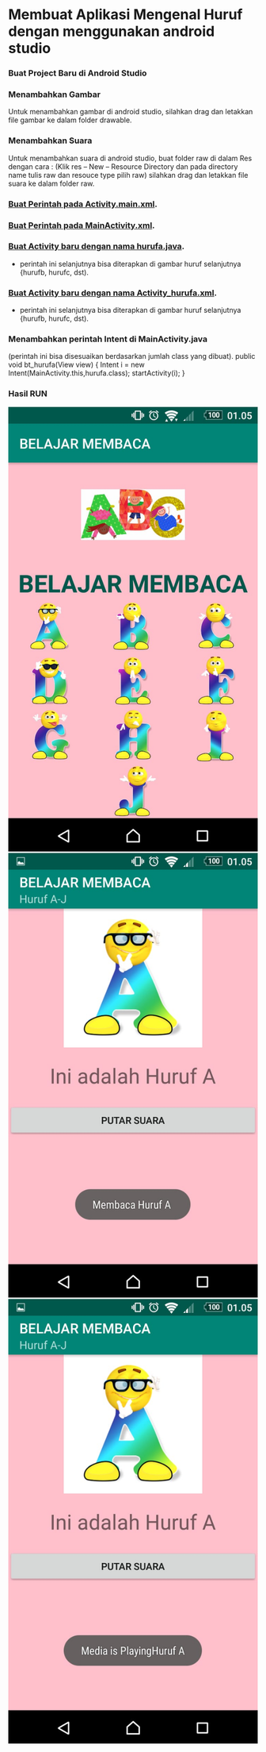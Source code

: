 # Membuat Aplikasi Mengenal Huruf dengan menggunakan android studio

### Buat Project Baru di Android Studio

### Menambahkan Gambar 
Untuk menambahkan gambar di android studio, silahkan drag dan letakkan file gambar ke dalam folder drawable.

### Menambahkan Suara
Untuk menambahkan suara di android studio, buat folder raw di dalam Res dengan cara : (Klik res – New – Resource Directory dan pada directory name tulis raw dan resouce type pilih raw)
silahkan drag dan letakkan file suara ke dalam folder raw.
 
### [Buat Perintah pada Activity.main.xml](https://github.com/Picdafi/androidhuruf/blob/master/MyApplication/app/src/main/res/layout/activity_main.xml).


### [Buat Perintah pada MainActivity.xml](https://github.com/Picdafi/androidhuruf/blob/master/MyApplication/app/src/main/java/com/example/myapplication/MainActivity.java).

### [Buat Activity baru dengan nama hurufa.java](https://github.com/Picdafi/androidhuruf/blob/master/MyApplication/app/src/main/java/com/example/myapplication/hurufa.java).
- perintah ini selanjutnya bisa diterapkan di gambar huruf selanjutnya {hurufb, hurufc, dst).

 
### [Buat Activity baru dengan nama Activity_hurufa.xml](https://github.com/Picdafi/androidhuruf/blob/master/MyApplication/app/src/main/res/layout/activity_hurufa.xml).
- perintah ini selanjutnya bisa diterapkan di gambar huruf selanjutnya {hurufb, hurufc, dst).


### Menambahkan perintah Intent di MainActivity.java
(perintah ini bisa disesuaikan berdasarkan jumlah class yang dibuat).
public void bt_hurufa(View view) {
Intent i = new Intent(MainActivity.this,hurufa.class);
startActivity(i);
}

### Hasil RUN

![Hasil yang ditampilkan](https://github.com/Picdafi/androidhuruf/blob/master/gambar/gambar1.jpeg)
![Hasil yang ditampilkan](https://github.com/Picdafi/androidhuruf/blob/master/gambar/gambar2.jpeg)
![Hasil yang ditampilkan](https://github.com/Picdafi/androidhuruf/blob/master/gambar/gambar3.jpeg)
